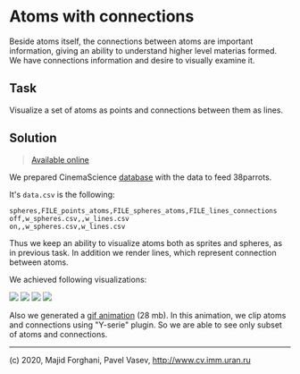 # Atoms with connections

Beside atoms itself, the connections between atoms are important information, giving an ability to understand higher level materias formed.
We have connections information and desire to visually examine it.

## Task
Visualize a set of atoms as points and connections between them as lines.

## Solution
> [Available online](http://tinyurl.com/u8vukmh)

We prepared CinemaScience [database](http://viewlang.ru/objs/data/38examples/5-proteins/protein-2-connections.cdb/) with the data to feed 38parrots.

It's `data.csv` is the following:
```
spheres,FILE_points_atoms,FILE_spheres_atoms,FILE_lines_connections
off,w_spheres.csv,,w_lines.csv
on,,w_spheres.csv,w_lines.csv
```

Thus we keep an ability to visualize atoms both as sprites and spheres, as in previous task. In addition we render lines, which represent
connection between atoms.

We achieved following visualizations:

![](http://showtime.lact.in/resizer_st/fit/340/340//files/visual/2020-03-14/2020-03-14-at-19-34-41.png)
![](http://showtime.lact.in/resizer_st/fit/340/340//files/visual/2020-03-14/2020-03-14-at-19-34-51.png)
![](http://showtime.lact.in/resizer_st/fit/340/340//files/visual/2020-03-14/2020-03-14-at-19-42-24.png)
![](http://showtime.lact.in/resizer_st/fit/340/340//files/visual/2020-03-14/2020-03-14-at-19-45-16.png)

Also we generated a [gif animation](http://showtime.lact.in/files/visual/2020-03-14/2020-03-14-at-19-40-12.gif) (28 mb).
In this animation, we clip atoms and connections using "Y-serie" plugin.
So we are able to see only subset of atoms and connections.

---
(c) 2020, Majid Forghani, Pavel Vasev, http://www.cv.imm.uran.ru
